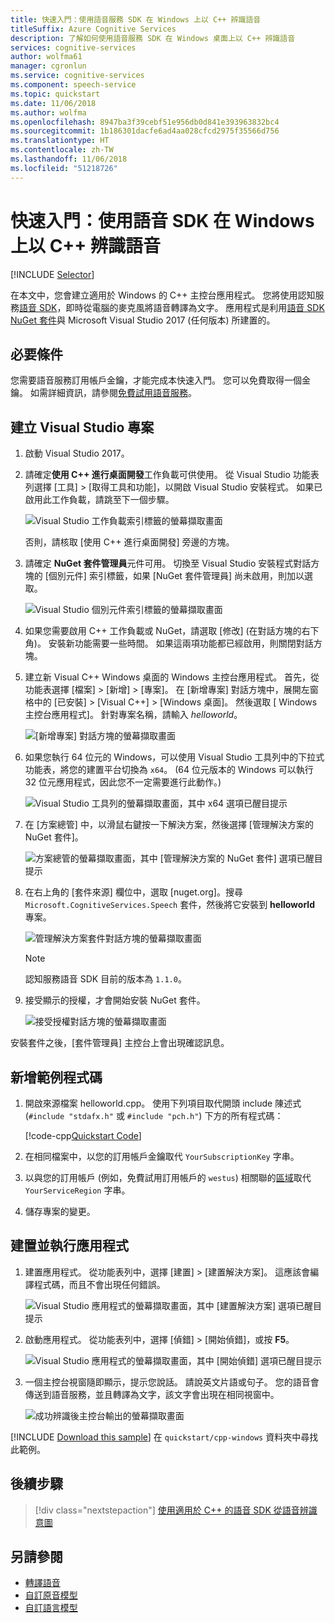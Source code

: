 ```yaml
---
title: 快速入門：使用語音服務 SDK 在 Windows 上以 C++ 辨識語音
titleSuffix: Azure Cognitive Services
description: 了解如何使用語音服務 SDK 在 Windows 桌面上以 C++ 辨識語音
services: cognitive-services
author: wolfma61
manager: cgronlun
ms.service: cognitive-services
ms.component: speech-service
ms.topic: quickstart
ms.date: 11/06/2018
ms.author: wolfma
ms.openlocfilehash: 8947ba3f39cebf51e956db0d841e393963832bc4
ms.sourcegitcommit: 1b186301dacfe6ad4aa028cfcd2975f35566d756
ms.translationtype: HT
ms.contentlocale: zh-TW
ms.lasthandoff: 11/06/2018
ms.locfileid: "51218726"
---
```

# <a name="quickstart-recognize-speech-in-c-on-windows-by-using-the-speech-sdk"></a>快速入門：使用語音 SDK 在 Windows 上以 C++ 辨識語音

[!INCLUDE [Selector](../../../includes/cognitive-services-speech-service-quickstart-selector.md)]

在本文中，您會建立適用於 Windows 的 C++ 主控台應用程式。 您將使用認知服務[語音 SDK](speech-sdk.md)，即時從電腦的麥克風將語音轉譯為文字。 應用程式是利用[語音 SDK NuGet 套件](https://aka.ms/csspeech/nuget)與 Microsoft Visual Studio 2017 (任何版本) 所建置的。

## <a name="prerequisites"></a>必要條件

您需要語音服務訂用帳戶金鑰，才能完成本快速入門。 您可以免費取得一個金鑰。 如需詳細資訊，請參閱[免費試用語音服務](get-started.md)。

## <a name="create-a-visual-studio-project"></a>建立 Visual Studio 專案

1. 啟動 Visual Studio 2017。

1. 請確定**使用 C++ 進行桌面開發**工作負載可供使用。 從 Visual Studio 功能表列選擇 [工具]  >  [取得工具和功能]，以開啟 Visual Studio 安裝程式。 如果已啟用此工作負載，請跳至下一個步驟。 

    ![Visual Studio 工作負載索引標籤的螢幕擷取畫面](media/sdk/vs-enable-cpp-workload.png)

    否則，請核取 [使用 C++ 進行桌面開發] 旁邊的方塊。 

1. 請確定 **NuGet 套件管理員**元件可用。 切換至 Visual Studio 安裝程式對話方塊的 [個別元件] 索引標籤，如果 [NuGet 套件管理員] 尚未啟用，則加以選取。

      ![Visual Studio 個別元件索引標籤的螢幕擷取畫面](media/sdk/vs-enable-nuget-package-manager.png)

1. 如果您需要啟用 C++ 工作負載或 NuGet，請選取 [修改] (在對話方塊的右下角)。 安裝新功能需要一些時間。 如果這兩項功能都已經啟用，則關閉對話方塊。

1. 建立新 Visual C++ Windows 桌面的 Windows 主控台應用程式。 首先，從功能表選擇 [檔案]  >  [新增]  >  [專案]。 在 [新增專案] 對話方塊中，展開左窗格中的 [已安裝]  >  [Visual C++]  >  [Windows 桌面]。 然後選取 [ Windows 主控台應用程式]。 針對專案名稱，請輸入 *helloworld*。

    ![[新增專案] 對話方塊的螢幕擷取畫面](media/sdk/qs-cpp-windows-01-new-console-app.png)

1. 如果您執行 64 位元的 Windows，可以使用 Visual Studio 工具列中的下拉式功能表，將您的建置平台切換為 `x64`。 (64 位元版本的 Windows 可以執行 32 位元應用程式，因此您不一定需要進行此動作。)

    ![Visual Studio 工具列的螢幕擷取畫面，其中 x64 選項已醒目提示](media/sdk/qs-cpp-windows-02-switch-to-x64.png)

1. 在 [方案總管] 中，以滑鼠右鍵按一下解決方案，然後選擇 [管理解決方案的 NuGet 套件]。

    ![方案總管的螢幕擷取畫面，其中 [管理解決方案的 NuGet 套件] 選項已醒目提示](media/sdk/qs-cpp-windows-03-manage-nuget-packages.png)

1. 在右上角的 [套件來源] 欄位中，選取 [nuget.org]。搜尋 `Microsoft.CognitiveServices.Speech` 套件，然後將它安裝到 **helloworld** 專案。

    ![管理解決方案套件對話方塊的螢幕擷取畫面](media/sdk/qs-cpp-windows-04-nuget-install-1.0.0.png)

    > [!NOTE]
    > 認知服務語音 SDK 目前的版本為 `1.1.0`。

1. 接受顯示的授權，才會開始安裝 NuGet 套件。

    ![接受授權對話方塊的螢幕擷取畫面](media/sdk/qs-cpp-windows-05-nuget-license.png)

安裝套件之後，[套件管理員] 主控台上會出現確認訊息。

## <a name="add-sample-code"></a>新增範例程式碼

1. 開啟來源檔案 helloworld.cpp。 使用下列項目取代開頭 include 陳述式 (`#include "stdafx.h"` 或 `#include "pch.h"`) 下方的所有程式碼：

   [!code-cpp[Quickstart Code](~/samples-cognitive-services-speech-sdk/quickstart/cpp-windows/helloworld/helloworld.cpp#code)]

1. 在相同檔案中，以您的訂用帳戶金鑰取代 `YourSubscriptionKey` 字串。

1. 以與您的訂用帳戶 (例如，免費試用訂用帳戶的 `westus`) 相關聯的[區域](regions.md)取代 `YourServiceRegion` 字串。

1. 儲存專案的變更。

## <a name="build-and-run-the-app"></a>建置並執行應用程式

1. 建置應用程式。 從功能表列中，選擇 [建置] > [建置解決方案]。 這應該會編譯程式碼，而且不會出現任何錯誤。

   ![Visual Studio 應用程式的螢幕擷取畫面，其中 [建置解決方案] 選項已醒目提示](media/sdk/qs-cpp-windows-06-build.png)

1. 啟動應用程式。 從功能表列中，選擇 [偵錯] > [開始偵錯]，或按 **F5**。

   ![Visual Studio 應用程式的螢幕擷取畫面，其中 [開始偵錯] 選項已醒目提示](media/sdk/qs-cpp-windows-07-start-debugging.png)

1. 一個主控台視窗隨即顯示，提示您說話。 請說英文片語或句子。 您的語音會傳送到語音服務，並且轉譯為文字，該文字會出現在相同視窗中。

   ![成功辨識後主控台輸出的螢幕擷取畫面](media/sdk/qs-cpp-windows-08-console-output-release.png)

[!INCLUDE [Download this sample](../../../includes/cognitive-services-speech-service-speech-sdk-sample-download-h2.md)]
在 `quickstart/cpp-windows` 資料夾中尋找此範例。

## <a name="next-steps"></a>後續步驟

> [!div class="nextstepaction"]
> [使用適用於 C++ 的語音 SDK 從語音辨識意圖](how-to-recognize-intents-from-speech-cpp.md)

## <a name="see-also"></a>另請參閱

- [轉譯語音](how-to-translate-speech-csharp.md)
- [自訂原音模型](how-to-customize-acoustic-models.md)
- [自訂語言模型](how-to-customize-language-model.md)
